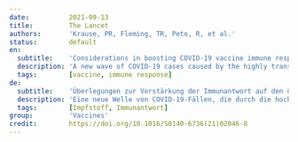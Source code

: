 ```yaml
---
date:          2021-09-13
title:         The Lancet
authors:       'Krause, PR, Fleming, TR, Peto, R, et al.'
status:        default
en:
  subtitle:    'Considerations in boosting COVID-19 vaccine immune responses'
  description: 'A new wave of COVID-19 cases caused by the highly transmissible delta variant is exacerbating the worldwide public health crisis, and has led to consideration of the potential need for, and optimal timing of, booster doses for vaccinated populations. Although the idea of further reducing the number of COVID-19 cases by enhancing immunity in vaccinated people is appealing, any decision to do so should be evidence-based and consider the benefits and risks for individuals and society. COVID-19 vaccines continue to be effective against severe disease, including that caused by the delta variant. Most of the observational studies on which this conclusion is based are, however, preliminary and difficult to interpret precisely due to potential confounding and selective reporting. Careful and public scrutiny of the evolving data will be needed to assure that decisions about boosting are informed by reliable science more than by politics. Even if boosting were eventually shown to decrease the medium-term risk of serious disease, current vaccine supplies could save more lives if used in previously unvaccinated populations than if used as boosters in vaccinated populations.'
  tags:        [vaccine, immune response]
de:
  subtitle:    'Überlegungen zur Verstärkung der Immunantwort auf den COVID-19-Impfstoff'
  description: 'Eine neue Welle von COVID-19-Fällen, die durch die hochgradig übertragbare Delta-Variante verursacht werden, verschärft die weltweite Krise der öffentlichen Gesundheit und hat zu Überlegungen über die mögliche Notwendigkeit und den optimalen Zeitpunkt von Auffrischungsimpfungen für geimpfte Bevölkerungsgruppen geführt. Der Gedanke, die Zahl der COVID-19-Fälle durch eine Verstärkung der Immunität bei Geimpften weiter zu verringern, ist zwar verlockend, doch sollte jede diesbezügliche Entscheidung evidenzbasiert sein und die Vorteile und Risiken für den Einzelnen und die Gesellschaft berücksichtigen. COVID-19-Impfstoffe sind nach wie vor wirksam gegen schwere Erkrankungen, auch gegen die durch die Delta-Variante verursachte. Die meisten Beobachtungsstudien, auf die sich diese Schlussfolgerung stützt, sind jedoch vorläufig und aufgrund möglicher Verwechslungen und selektiver Berichterstattung schwer genau zu interpretieren. Eine sorgfältige und öffentliche Prüfung der sich entwickelnden Daten ist erforderlich, um sicherzustellen, dass Entscheidungen über das Boosting eher auf zuverlässigen wissenschaftlichen Erkenntnissen als auf politischen Erwägungen beruhen. Selbst wenn die Auffrischungsimpfung nachweislich das mittelfristige Risiko einer schweren Erkrankung verringert, könnten die derzeitigen Impfstoffvorräte mehr Leben retten, wenn sie in zuvor ungeimpften Bevölkerungsgruppen eingesetzt werden, als wenn sie als Auffrischungsimpfung in geimpften Bevölkerungsgruppen verwendet werden.' 
  tags:        [Impfstoff, Immunantwort]
group:         'Vaccines'
credit:        https://doi.org/10.1016/S0140-6736(21)02046-8
---
```

